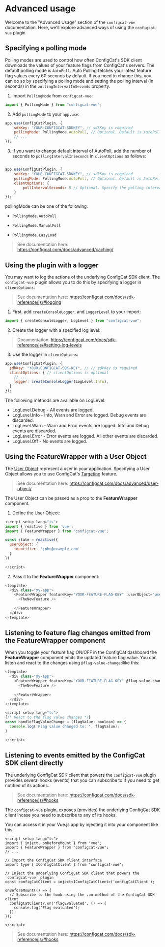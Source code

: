 # Advanced usage

Welcome to the "Advanced Usage" section of the `configcat-vue` documentation. Here, we'll explore advanced ways of using the `configcat-vue` plugin

## Specifying a polling mode

Polling modes are used to control how often ConfigCat's SDK client downloads the values of your feature flags from ConfigCat's servers. The default polling mode is `AutoPoll`. Auto Polling fetches your latest feature flag values every 60 seconds by default. If you need to change this, you can do so by specifying a polling mode and setting the polling interval (in seconds) in the `pollingIntervalInSeconds` property.

1. Import `PollingMode` from `configcat-vue`:

```js
import { PollingMode } from "configcat-vue";
```

2. Add `pollingMode` to your `app.use`:

```js
app.use(ConfigCatPlugin, {
    sdkKey: "YOUR-CONFIGCAT-SDKKEY", // sdkKey is required
    pollingMode: PollingMode.AutoPoll, // Optional. Default is AutoPoll
    // ...
});
```

3. If you want to change default interval of AutoPoll, add the number of seconds to `pollingIntervalInSeconds` in `clientOptions` as follows:

```js

app.use(ConfigCatPlugin, {
    sdkKey: "YOUR-CONFIGCAT-SDKKEY", // sdkKey is required
    pollingMode: PollingMode.AutoPoll, // Optional. Default is AutoPoll
    clientOptions: {
        pollIntervalSeconds: 5 // Optional. Specify the polling interval in seconds. Default is 60 seconds.
    }
});

```

pollingMode can be one of the following:

- `PollingMode.AutoPoll`

- `PollingMode.ManualPoll`

- `PollingMode.LazyLoad`

> See documentation here: <https://configcat.com/docs/advanced/caching/>

## Using the plugin with a logger

You may want to log the actions of the underlying ConfigCat SDK client. The `configcat-vue` plugin allows you to do this by specifying a logger in `clientOptions`:

> See documentation here: <https://configcat.com/docs/sdk-reference/js/#logging>

1. First, add `createConsoleLogger`, and `LoggerLevel` to your import:

```js
import { createConsoleLogger, LogLevel } from "configcat-vue"; 
```

2. Create the logger with a specified log level:

> Documentation: <https://configcat.com/docs/sdk-reference/js/#setting-log-levels>

3. Use the logger in `clientOptions`:

```js
app.use(ConfigCatPlugin, {
  sdkKey: "YOUR-CONFIGCAT-SDK-KEY", // // sdkKey is required
  clientOptions: { // clientOptions is optional
    // ...
    logger: createConsoleLogger(LogLevel.Info),
  }
});
```

The following methods are available on LogLevel:

- LogLevel.Debug - All events are logged.
- LogLevel.Info - Info, Warn and Error are logged. Debug events are discarded.
- LogLevel.Warn - Warn and Error events are logged. Info and Debug events are discarded.
- LogLevel.Error - Error events are logged. All other events are discarded.
- LogLevel.Off - No events are logged.

## Using the FeatureWrapper with a User Object

The [User Object](https://configcat.com/docs/advanced/user-object/) represent a user in your application. Specifying a User Object allows you to use ConfigCat's [Targeting](https://configcat.com/docs/advanced/targeting/) feature.

> See documentation here: <https://configcat.com/docs/advanced/user-object/>

The User Object can be passed as a prop to the **FeatureWrapper** component.

1. Define the User Object:

```js
<script setup lang="ts">
import { reactive } from 'vue';
import { FeatureWrapper } from "configcat-vue";

const state = reactive({
  userObject: {
    identifier: 'john@example.com'
  }
})

</script>
```

2. Pass it to the **FeatureWrapper** component:

```js
<template>
  <div class="my-app">
    <FeatureWrapper featureKey="YOUR-FEATURE-FLAG-KEY" :userObject="userObject">
      <TheNewFeature />
      
    </FeatureWrapper>
  </div>
</template>
```

## Listening to feature flag changes emitted from the FeatureWrapper component

When you toggle your feature flag ON/OFF in the ConfigCat dashboard the **FeatureWrapper** component emits the updated feature flag value. You can listen and react to the changes using `@flag-value-changed`like this:

```js
<template>
  <div class="my-app">
    <FeatureWrapper featureKey="YOUR-FEATURE-FLAG-KEY" @flag-value-changed="handleFlagValueChange">
      <TheNewFeature />
      
    </FeatureWrapper>
  </div>
</template>
```

```js
<script setup lang="ts">
{/* React to the flag value changes */}
const handleFlagValueChange = (flagValue: boolean) => {
  console.log('Flag value changed to: ', flagValue);
}

</script>
```

## Listening to events emitted by the ConfigCat SDK client directly

The underlying ConfigCat SDK client that powers the `configcat-vue` plugin provides several hooks (events) that you can subscribe to if you need to get notified of its actions.

> See documentation here: <https://configcat.com/docs/sdk-reference/js/#hooks>

The `configcat-vue` plugin, exposes (provides) the underlying ConfigCat SDK client incase you need to subscribe to any of its hooks.

You can access it in your Vue.js app by injecting it into your component like this:

```vue
<script setup lang="ts">
import { inject, onBeforeMount } from 'vue';
import { FeatureWrapper } from "configcat-vue";
// ...

// Import the ConfigCat SDK client interface
import type { IConfigCatClient } from 'configcat-vue';

// Inject the underlying ConfigCat SDK client that powers the `configcat-vue` plugin
const configCatClient = inject<IConfigCatClient>('configCatClient');

onBeforeMount(() => {
  // Subscribe to the hook using the .on method of the ConfigCat SDK client
  configCatClient?.on('flagEvaluated', () => {
    console.log('Flag evaluated');
  });
});

</script>
```

> See documentation here: <https://configcat.com/docs/sdk-reference/js/#hooks>
